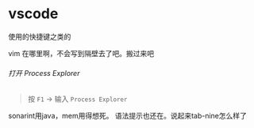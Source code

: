# vscode

使用的快捷键之类的

vim 在哪里啊，不会写到隔壁去了吧。搬过来吧

###### 打开 Process Explorer

> 按 `F1` -> 输入 `Process Explorer` 

sonarint用java，mem用得想死。
语法提示也还在。说起来tab-nine怎么样了
